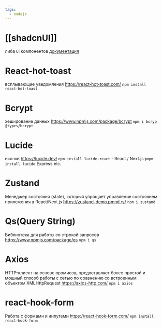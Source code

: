 ```yaml
---
tags:
  - nodejs
---
```

# [[shadcnUI]] 
либа ui компонентов
[документация](https://ui.shadcn.com/)
# React-hot-toast 
всплывающие уведомления
https://react-hot-toast.com/
`npm install react-hot-toast`
# Bcrypt
хеширование данных
https://www.npmjs.com/package/bcrypt
`npm i bcryp @types/bcrypt` 
# Lucide
иконки
https://lucide.dev/
`npm install lucide-react` - React / Next.js
`pnpm install lucide` Express etc.
# Zustand
Менеджер состояния (state), который упрощает управление состоянием приложения в React/Next.js
https://zustand-demo.pmnd.rs/
`npm i zustand`
# Qs(Query String)
Библиотека для работы со строкой запросов 
https://www.npmjs.com/package/qs
`npm i qs`
# Axios
HTTP-клиент на основе промисов, предоставляет более простой и мощный способ работы с сетью по сравнению со встроенным объектом XMLHttpRequest
https://axios-http.com/
`npm i axios`

# react-hook-form
Работа с формами и инпутами
https://react-hook-form.com/
`npm install react-hook-form`